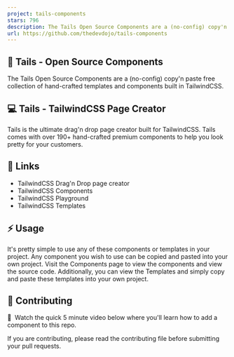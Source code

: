 ```yaml
---
project: tails-components
stars: 796
description: The Tails Open Source Components are a (no-config) copy'n paste free collection of hand-crafted templates and components built in TailwindCSS.
url: https://github.com/thedevdojo/tails-components
---
```


💜 Tails - Open Source Components
---------------------------------

The Tails Open Source Components are a (no-config) copy'n paste free collection of hand-crafted templates and components built in TailwindCSS.

💻 Tails - TailwindCSS Page Creator
-----------------------------------

Tails is the ultimate drag'n drop page creator built for TailwindCSS. Tails comes with over 190+ hand-crafted premium components to help you look pretty for your customers.

🔗 Links
--------

-   TailwindCSS Drag'n Drop page creator
-   TailwindCSS Components
-   TailwindCSS Playground
-   TailwindCSS Templates

⚡ Usage
-------

It's pretty simple to use any of these components or templates in your project. Any component you wish to use can be copied and pasted into your own project. Visit the Components page to view the components and view the source code. Additionally, you can view the Templates and simply copy and paste these templates into your own project.

🤲 Contributing
---------------

🍿  Watch the quick 5 minute video below where you'll learn how to add a component to this repo.

If you are contributing, please read the contributing file before submitting your pull requests.
